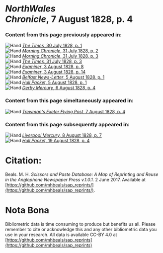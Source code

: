 # *NorthWales Chronicle*, 7 August 1828, p. 4  
  
### Content from this page previously appeared in:  
![Hand](http://scissorsandpaste.net/wp-content/uploads/2017/06/smallhandpointer.png) [*The Times*, 30 July 1828, p. 1](https://mhbeals.github.io/sap_html/The-Times/The-Times-30-July-1828-p-1)  
![Hand](http://scissorsandpaste.net/wp-content/uploads/2017/06/smallhandpointer.png) [*Morning Chronicle*, 31 July 1828, p. 2](https://mhbeals.github.io/sap_html/Morning-Chronicle/Morning-Chronicle-31-July-1828-p-2)  
![Hand](http://scissorsandpaste.net/wp-content/uploads/2017/06/smallhandpointer.png) [*Morning Chronicle*, 31 July 1828, p. 3](https://mhbeals.github.io/sap_html/Morning-Chronicle/Morning-Chronicle-31-July-1828-p-3)  
![Hand](http://scissorsandpaste.net/wp-content/uploads/2017/06/smallhandpointer.png) [*The Times*, 31 July 1828, p. 3](https://mhbeals.github.io/sap_html/The-Times/The-Times-31-July-1828-p-3)  
![Hand](http://scissorsandpaste.net/wp-content/uploads/2017/06/smallhandpointer.png) [*Examiner*, 3 August 1828, p. 8](https://mhbeals.github.io/sap_html/Examiner/Examiner-3-August-1828-p-8)  
![Hand](http://scissorsandpaste.net/wp-content/uploads/2017/06/smallhandpointer.png) [*Examiner*, 3 August 1828, p. 14](https://mhbeals.github.io/sap_html/Examiner/Examiner-3-August-1828-p-14)  
![Hand](http://scissorsandpaste.net/wp-content/uploads/2017/06/smallhandpointer.png) [*Belfast News-Letter*, 5 August 1828, p. 1](https://mhbeals.github.io/sap_html/Belfast-News-Letter/Belfast-News-Letter-5-August-1828-p-1)  
![Hand](http://scissorsandpaste.net/wp-content/uploads/2017/06/smallhandpointer.png) [*Hull Packet*, 5 August 1828, p. 1](https://mhbeals.github.io/sap_html/Hull-Packet/Hull-Packet-5-August-1828-p-1)  
![Hand](http://scissorsandpaste.net/wp-content/uploads/2017/06/smallhandpointer.png) [*Derby Mercury*, 6 August 1828, p. 4](https://mhbeals.github.io/sap_html/Derby-Mercury/Derby-Mercury-6-August-1828-p-4)  
  
### Content from this page simeltaneously appeared in:  
![Hand](http://scissorsandpaste.net/wp-content/uploads/2017/06/smallhandpointer.png) [*Trewman's Exeter Flying Post*, 7 August 1828, p. 4](https://mhbeals.github.io/sap_html/Trewman's-Exeter-Flying-Post/Trewman's-Exeter-Flying-Post-7-August-1828-p-4)  
  
### Content from this page subsequently appeared in:  
![Hand](http://scissorsandpaste.net/wp-content/uploads/2017/06/smallhandpointer.png) [*Liverpool Mercury*, 8 August 1828, p. 7](https://mhbeals.github.io/sap_html/Liverpool-Mercury/Liverpool-Mercury-8-August-1828-p-7)  
![Hand](http://scissorsandpaste.net/wp-content/uploads/2017/06/smallhandpointer.png) [*Hull Packet*, 19 August 1828, p. 4](https://mhbeals.github.io/sap_html/Hull-Packet/Hull-Packet-19-August-1828-p-4)  


# Citation: 

Beals. M. H. *Scissors and Paste Database: A Map of Reprinting and Reuse in the Anglophone Newspaper Press v.1.0.1.* 2 June 2017. Available at [https://github.com/mhbeals/sap_reprints/](https://github.com/mhbeals/sap_reprints/). 

# Nota Bona

Bibliometric data is time consuming to produce but benefits us all. Please remember to cite or acknowledge this and any other bibliometric data you use in your research. All data is available CC-BY 4.0 at [https://github.com/mhbeals/sap_reprints](https://github.com/mhbeals/sap_reprints)